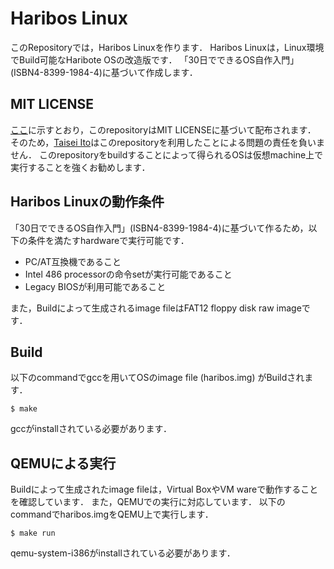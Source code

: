 # Haribos Linux
このRepositoryでは，Haribos Linuxを作ります．
Haribos Linuxは，Linux環境でBuild可能なHaribote OSの改造版です．
「30日でできるOS自作入門」(ISBN4-8399-1984-4)に基づいて作成します．

## MIT LICENSE
[ここ](LICENSE)に示すとおり，このrepositoryはMIT LICENSEに基づいて配布されます．
そのため，[Taisei Ito](https://github.com/TaiseiIto)はこのrepositoryを利用したことによる問題の責任を負いません．
このrepositoryをbuildすることによって得られるOSは仮想machine上で実行することを強くお勧めします．

## Haribos Linuxの動作条件
「30日でできるOS自作入門」(ISBN4-8399-1984-4)に基づいて作るため，以下の条件を満たすhardwareで実行可能です．

* PC/AT互換機であること
* Intel 486 processorの命令setが実行可能であること
* Legacy BIOSが利用可能であること

また，Buildによって生成されるimage fileはFAT12 floppy disk raw imageです．

## Build
以下のcommandでgccを用いてOSのimage file (haribos.img) がBuildされます．
```
$ make
```
gccがinstallされている必要があります．

## QEMUによる実行
Buildによって生成されたimage fileは，Virtual BoxやVM wareで動作することを確認しています．
また，QEMUでの実行に対応しています．
以下のcommandでharibos.imgをQEMU上で実行します．
```
$ make run
```
qemu-system-i386がinstallされている必要があります．

